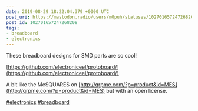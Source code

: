 ```yaml
---
date: 2019-08-29 18:22:04.379 +0000 UTC
post_uri: https://mastodon.radio/users/m0puh/statuses/102701657247268208
post_id: 102701657247268208
tags:
- breadboard
- electronics
---
```

These breadboard designs for SMD parts are so cool!

[https://github.com/electroniceel/protoboard/](https://github.com/electroniceel/protoboard/)

A bit like the MeSQUARES on [http://qrpme.com/?p=product&id=MES](http://qrpme.com/?p=product&id=MES) but with an open license.

[#electronics](https://mastodon.radio/tags/electronics) [#breadboard](https://mastodon.radio/tags/breadboard)


